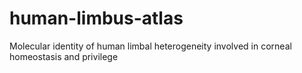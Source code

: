 # human-limbus-atlas
Molecular identity of human limbal heterogeneity involved in corneal homeostasis and privilege
